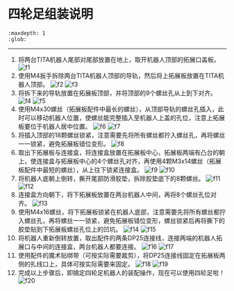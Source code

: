 # 四轮足组装说明

```{toctree}
:maxdepth: 1
:glob:
```

------
1. 将两台TITA机器人尾部对尾部放置在地上，取开机器人顶部的拓展口盖板。
    ![f1](../../_static/f1.png)
2. 使用M4扳手拆除两台TITA机器人顶部的导轨，然后将上拓展板放置在TITA机器人顶部。
   ![f2](../../_static/f2.png)
   ![f3](../../_static/f3.png)
3. 将拆下来的导轨放置在拓展板顶部，并将顶部的9个螺丝孔从上到下对齐。
   ![f4](../../_static/f4.png)
   ![f5](../../_static/f5.png)
4. 使用M4x30螺丝（拓展板配件中最长的螺丝），从顶部导轨的螺丝孔插入，此时可以移动机器人位置，使螺丝能完整插入至机器人上盖的孔位，注意上拓展板要位于机器人居中位置。
   ![f6](../../_static/f6.png)
   ![f7](../../_static/f7.png)
5. 将插入顶部的18颗螺丝锁紧，注意需要先将所有螺丝都拧入螺丝孔，再将螺丝一一锁紧，避免拓展板错位变形。
   ![f8](../../_static/f8.png)
6. 取出下拓展板与连接盒，将连接盒放置在拓展板中心，拓展板两端有凸台的朝上，使连接盒与拓展板中心的4个螺丝孔对齐，再使用4颗M3x14螺丝（拓展板配件中最短的螺丝），从上往下锁紧连接盒。
   ![f9](../../_static/f9.png)
   ![f10](../../_static/f10.png)
7. 将机器人底朝上倒转，撕开尾部防滑胶垫，拆除胶垫底下的8颗螺丝。
   ![f11](../../_static/f11.png)
   ![f12](../../_static/f12.png)
8. 连接盒方向朝下，将下拓展板放置在两台机器人中间，再将8个螺丝孔位对齐。
   ![f13](../../_static/f13.png)
9.  使用M4x16螺丝，将下拓展板锁紧在机器人底部，注意需要先将所有螺丝都拧入螺丝孔，再将螺丝一一锁紧，避免拓展板错位变形，螺丝锁紧后再将撕下的胶垫贴到下拓展板螺丝孔位上的凹坑。
    ![f14](../../_static/f14.png)
    ![f15](../../_static/f15.png)
10. 将机器人重新倒转放置，取出配件的两条DP25连接线，连接两端的机器人拓展口与中间的连接盒，两台机器人都要连接。
    ![f16](../../_static/f16.png)
    ![f17](../../_static/f17.png)
11. 使用配件的魔术贴绑带（可按实际需要裁剪），将DP25连接线固定在拓展板两侧的扎线口上，具体可按实际需要来固定。
    ![f18](../../_static/f18.png)
    ![f19](../../_static/f19.png)
12. 完成以上步骤后，即搞定四轮足机器人的装配操作，现在可以使用四轮足啦！
    ![f20](../../_static/f20.png)


